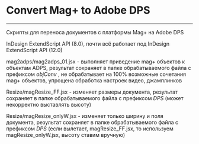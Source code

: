 # Convert Mag+ to Adobe DPS
----------

Скрипты для переноса документов с платформы Mag+ на Adobe DPS

InDesign ExtendScript API (8.0), почти всё работает под InDesign ExtendScript API (12.0)

mag2adps/mag2adps_01.jsx - выполняет приведение mag+ объектов к объектам ADPS, 
результат сохраняет в папке обрабатываемого файла с префиксом _objConv_ ,
не обрабатывает на 100% возможные сочетания mag+ объектов, упрощена обработка настроек видео, джамплинков

Resize/magResize_FF.jsx - изменяет размеры документа, 
результат сохраняет в папке обрабатываемого файла с префиксом _DPS_ (может некорректно выставлять высоту)

Resize/magResize_onlyW.jsx - изменяет только ширину и поля документа, 
результат сохраняет в папке обрабатываемого файла с префиксом _DPS_ 
(если вылетает, magResize_FF.jsx, то используем magResize_onlyW.jsx, высоту ставим вручную)

